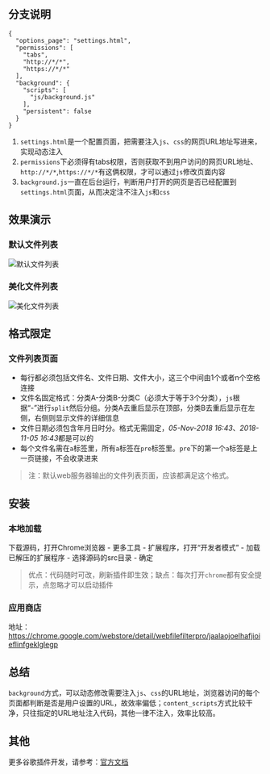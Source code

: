 ## 分支说明
```
{
  "options_page": "settings.html",
  "permissions": [
    "tabs",
    "http://*/*",
    "https://*/*"
  ],
  "background": {
    "scripts": [
      "js/background.js"
    ],
    "persistent": false
  }
}
```
1. `settings.html`是一个配置页面，把需要注入`js`、`css`的网页URL地址写进来，实现动态注入
2. `permissions`下必须得有tabs权限，否则获取不到用户访问的网页URL地址、`http://*/*`,`https://*/*`有这俩权限，才可以通过`js`修改页面内容
3. `background.js`一直在后台运行，判断用户打开的网页是否已经配置到`settings.html`页面，从而决定注不注入`js`和`css`

## 效果演示
### 默认文件列表
![默认文件列表](https://github.com/oppoic/WebFileFilter/blob/background/pic/list-origin.png)
### 美化文件列表
![美化文件列表](https://github.com/oppoic/WebFileFilter/blob/background/pic/list-format.png)

## 格式限定
### 文件列表页面
* 每行都必须包括文件名、文件日期、文件大小，这三个中间由1个或者n个空格连接
* 文件名固定格式：分类A-分类B-分类C（必须大于等于3个分类），`js`根据“-”进行`split`然后分组。分类A去重后显示在顶部，分类B去重后显示在左侧，右侧则显示文件的详细信息
* 文件日期必须包含年月日时分。格式无需固定，*05-Nov-2018 16:43*、*2018-11-05 16:43*都是可以的
* 每个文件名需在`a`标签里，所有`a`标签在`pre`标签里。`pre`下的第一个`a`标签是上一页链接，不会收录进来
> 注：默认web服务器输出的文件列表页面，应该都满足这个格式。

## 安装
### 本地加载
下载源码，打开Chrome浏览器 - 更多工具 - 扩展程序，打开“开发者模式” - 加载已解压的扩展程序 - 选择源码的src目录 - 确定
> 优点：代码随时可改，刷新插件即生效；缺点：每次打开`chrome`都有安全提示，点忽略才可以启动插件
### 应用商店
地址：https://chrome.google.com/webstore/detail/webfilefilterpro/jaalaojoelhafjioieflinfgeklglegp

## 总结
`background`方式，可以动态修改需要注入`js`、`css`的URL地址，浏览器访问的每个页面都判断是否是用户设置的URL，故效率偏低；`content_scripts`方式比较干净，只往指定的URL地址注入代码，其他一律不注入，效率比较高。

## 其他
更多谷歌插件开发，请参考：[官方文档](https://developer.chrome.com/extensions/overview "点击在当前页打开")